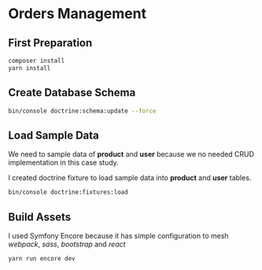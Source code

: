Orders Management
========================


First Preparation
--------------

```bash
composer install
yarn install
```

Create Database Schema
--------------

```bash
bin/console doctrine:schema:update --force
```

Load Sample Data
--------------

We need to sample data of __product__ and __user__ because we no needed CRUD implementation in this case study.

I created doctrine fixture to load sample data into __product__ and __user__ tables.

```bash
bin/console doctrine:fixtures:load
```

Build Assets
--------------

I used Symfony Encore because it has simple configuration to mesh *webpack*, *sass*, *bootstrap* and *react*

```bash
yarn run encore dev
```